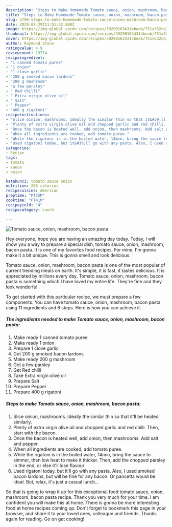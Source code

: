 ```yaml
---
description: "Steps to Make Homemade Tomato sauce, onion, mashroom, bacon pasta"
title: "Steps to Make Homemade Tomato sauce, onion, mashroom, bacon pasta"
slug: 3796-steps-to-make-homemade-tomato-sauce-onion-mashroom-bacon-pasta
date: 2020-07-29T11:51:32.888Z
image: https://img-global.cpcdn.com/recipes/392901634314beab/751x532cq70/tomato-sauce-onion-mashroom-bacon-pasta-recipe-main-photo.jpg
thumbnail: https://img-global.cpcdn.com/recipes/392901634314beab/751x532cq70/tomato-sauce-onion-mashroom-bacon-pasta-recipe-main-photo.jpg
cover: https://img-global.cpcdn.com/recipes/392901634314beab/751x532cq70/tomato-sauce-onion-mashroom-bacon-pasta-recipe-main-photo.jpg
author: Raymond Stone
ratingvalue: 4.9
reviewcount: 13774
recipeingredient:
- "1 canned tomato puree"
- "1 onion"
- "1 clove garlic"
- "200 g smoked bacon lardons"
- "200 g mashroom"
- "a few parsley"
- " Red chilli"
- " Extra virgin olive oil"
- " Salt"
- " Pepper"
- "400 g rigatoni"
recipeinstructions:
- "Slice oinion, mashrooms. Ideally the similar thin so that it&#39;ll be heated similarly."
- "Plenty of extra virgin olive oil and chopped garlic and red chilli. Then, start with the bacon."
- "Once the bacon is heated well, add onion, then mashrooms. Add salt and pepper."
- "When all ingredients are cooked, add tomato puree."
- "While the rigatoni is in the boiled water, 14min, bring the sauce to simmer, then low heat to make it thicker. Then, add the chopped parsley in the end, or else it&#39;ll lose flavour"
- "Used rigatoni today, but it&#39;ll go with any pasta. Also, I used smoked bacon lardons, but will be fine for any bacon. Or pancetta would be ideal. But, relax, it&#39;s just a casual lunch..."
categories:
- Recipe
tags:
- tomato
- sauce
- onion

katakunci: tomato sauce onion 
nutrition: 206 calories
recipecuisine: American
preptime: "PT35M"
cooktime: "PT41M"
recipeyield: "4"
recipecategory: Lunch

---
```



![Tomato sauce, onion, mashroom, bacon pasta](https://img-global.cpcdn.com/recipes/392901634314beab/751x532cq70/tomato-sauce-onion-mashroom-bacon-pasta-recipe-main-photo.jpg)

Hey everyone, hope you are having an amazing day today. Today, I will show you a way to prepare a special dish, tomato sauce, onion, mashroom, bacon pasta. It is one of my favorites food recipes. For mine, I'm gonna make it a bit unique. This is gonna smell and look delicious.



Tomato sauce, onion, mashroom, bacon pasta is one of the most popular of current trending meals on earth. It's simple, it is fast, it tastes delicious. It is appreciated by millions every day. Tomato sauce, onion, mashroom, bacon pasta is something which I have loved my entire life. They're fine and they look wonderful.


To get started with this particular recipe, we must prepare a few components. You can have tomato sauce, onion, mashroom, bacon pasta using 11 ingredients and 6 steps. Here is how you can achieve it.

<!--inarticleads1-->

##### The ingredients needed to make Tomato sauce, onion, mashroom, bacon pasta:

1. Make ready 1 canned tomato puree
1. Make ready 1 onion
1. Prepare 1 clove garlic
1. Get 200 g smoked bacon lardons
1. Make ready 200 g mashroom
1. Get a few parsley
1. Get  Red chilli
1. Take  Extra virgin olive oil
1. Prepare  Salt
1. Prepare  Pepper
1. Prepare 400 g rigatoni




<!--inarticleads2-->

##### Steps to make Tomato sauce, onion, mashroom, bacon pasta:

1. Slice oinion, mashrooms. Ideally the similar thin so that it&#39;ll be heated similarly.
1. Plenty of extra virgin olive oil and chopped garlic and red chilli. Then, start with the bacon.
1. Once the bacon is heated well, add onion, then mashrooms. Add salt and pepper.
1. When all ingredients are cooked, add tomato puree.
1. While the rigatoni is in the boiled water, 14min, bring the sauce to simmer, then low heat to make it thicker. Then, add the chopped parsley in the end, or else it&#39;ll lose flavour
1. Used rigatoni today, but it&#39;ll go with any pasta. Also, I used smoked bacon lardons, but will be fine for any bacon. Or pancetta would be ideal. But, relax, it&#39;s just a casual lunch...




So that is going to wrap it up for this exceptional food tomato sauce, onion, mashroom, bacon pasta recipe. Thank you very much for your time. I am confident you will make this at home. There is gonna be more interesting food at home recipes coming up. Don't forget to bookmark this page in your browser, and share it to your loved ones, colleague and friends. Thanks again for reading. Go on get cooking!
